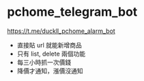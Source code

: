 # pchome_telegram_bot

https://t.me/duckll_pchome_alarm_bot

- 直接貼 url 就能新增商品
- 只有 list, delete 兩個功能
- 每三小時抓一次價錢
- 降價才通知，漲價沒通知

